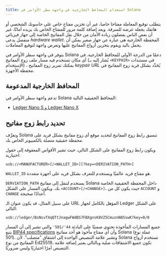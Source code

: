 ```yaml
---
title: استخدام المحافظ الخارجية في واجهة سطر الأوامر في Solana
---
```


يتطلب توقيع المعاملة مفتاحا خاصا، غير أن تخزين مفتاح خاص على حاسوبك الشخصي أو هاتفك يجعله عرضة للسرقة. ويعد إضافة كلمة مرور للمفتاح الخاص بك يزيده أمانًا، غير أن بعض الناس يفضلون زيادة الأمان من خلال نقل المفاتيح الخاصة إلى جهاز فيزيائي منفصل يدعى _hardware wallet_. المحفظة الخارجية هي عبارة عن جهاز صغير يمكن أن يحمل باليد ويقوم بتخزين أزواج المفاتيح عليها وتعرض واجهة لتوقيع المعاملات.

يتوفر في واجهة سطر الأوامر في Solana دعمًا من الدرجة الأولى للمحافظ الخارجية. في أي مكان تستخدم فيه مسار ملف زوج المفاتيح (يُشار إليه بـ `<KEYPAIR>` في مستندات الإستخدام) ، يمكنك تمرير زوج المفاتيح _keypair URL_ يُحَدِّد بشكل فريد زوج المفاتيح في محفظة الأجهزة.

## المحافظ الخارجية المدعومة

تدعم واجهة سطر الأوامر في Solana المحافظ الحقيقية التالية:

- [Ledger Nano S و Ledger Nano X](hardware-wallets/ledger.md)

## تحديد رابط زوج مفاتيح

وتعرِّف Solana تنسيق رابط زوج المفاتيح لتحديد موقع أي زوج مفاتيح بشكل فريد على محفظة حقيقية متصلة بالكمبيوتر الخاص بك.

ويكون رابط زوج المفاتيح على الشكل التالي، حيث تشير الأقواس المعقوفة إلى حقول اختيارية:

```text
usb://<MANUFACTURER>[/<WALLET_ID>][?key=<DERIVATION_PATH>]
```

`WALLET_ID` هو مفتاح فريد عالميًا ويستخدم للتعرف بشكل فريد على أجهزة متعددة.

`DERVIATION_PATH` يستخدم لتنقل إلى مفاتيح Solana داخل المحفظة الحقيقية الخاصة بك. ويكون المسار على الشكل `<ACCOUNT>[/<CHANGE>]`، حيث يكون كل من `ACCOUNT` و `CHANGE` أعدادًا صحيحة.

على سبيل المثال، قد يكون عنوان الـ URL المؤهل بالكامل لجهاز Ledger على الشكل التالي:

```text
usb://ledger/BsNsvfXqQTtJnagwFWdBS7FBXgnsK8VZ5CmuznN85swK?key=0/0
```

جميع المسارات المأخوذة تحتوي ضمنيًا على البادئة `44'/501'` والتي تشير إلى أن المسار يتبع [BIP44 specifications](https://github.com/bitcoin/bips/blob/master/bip-0044.mediawiki) وأن أي مفتاح مأخوذ هو أحد مفاتيح Solana (عملة نوع 501). وتشير علامة التنصيص الواحدة إلى اشتقاق "متصلب". لأن Solana تستخدم أزواج المفاتيح من نوع Ed25519، تكون جميع الاشتقاقات صلبة وبالتالي يعتبر إضافة علامة التنصيص أمرًا اختياريًا وليس ضروريًا.
